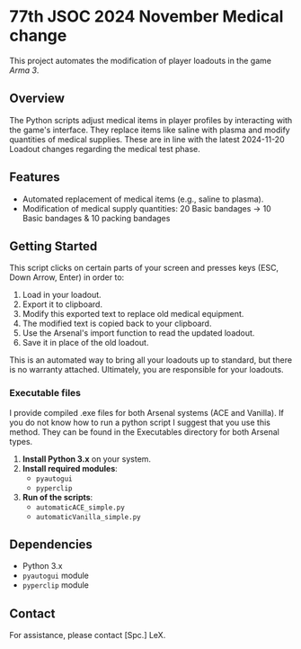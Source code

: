 # 77th JSOC 2024 November Medical change

This project automates the modification of player loadouts in the game *Arma 3*. 

## Overview

The Python scripts adjust medical items in player profiles by interacting with the game's interface. They replace items like saline with plasma and modify quantities of medical supplies.
These are in line with the latest 2024-11-20 Loadout changes regarding the medical test phase. 

## Features

- Automated replacement of medical items (e.g., saline to plasma).
- Modification of medical supply quantities: 20 Basic bandages -> 10 Basic bandages & 10 packing bandages

## Getting Started

This script clicks on certain parts of your screen and presses keys (ESC, Down Arrow, Enter) in order to:
1. Load in your loadout.
2. Export it to clipboard.
3. Modify this exported text to replace old medical equipment.
4. The modified text is copied back to your clipboard.
5. Use the Arsenal's import function to read the updated loadout.
6. Save it in place of the old loadout.

This is an automated way to bring all your loadouts up to standard, but there is no warranty attached.
Ultimately, you are responsible for your loadouts.

### Executable files

I provide compiled .exe files for both Arsenal systems (ACE and Vanilla). 
If you do not know how to run a python script I suggest that you use this method.
They can be found in the Executables directory for both Arsenal types.


1. **Install Python 3.x** on your system.
2. **Install required modules**:
   - `pyautogui`
   - `pyperclip`
3. **Run of the scripts**:
   - `automaticACE_simple.py`
   - `automaticVanilla_simple.py`

## Dependencies

- Python 3.x
- `pyautogui` module
- `pyperclip` module

## Contact

For assistance, please contact [Spc.] LeX.